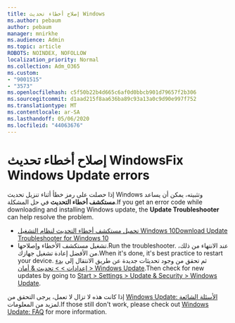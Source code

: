 ```yaml
---
title: إصلاح أخطاء تحديث Windows
ms.author: pebaum
author: pebaum
manager: mnirkhe
ms.audience: Admin
ms.topic: article
ROBOTS: NOINDEX, NOFOLLOW
localization_priority: Normal
ms.collection: Adm_O365
ms.custom:
- "9001515"
- "3573"
ms.openlocfilehash: c5f50b22b4d665c6af0d0bbcb901d79657f2b306
ms.sourcegitcommit: d1aad215f8aa636ba89c93a13a0c9d90e997f752
ms.translationtype: MT
ms.contentlocale: ar-SA
ms.lasthandoff: 05/06/2020
ms.locfileid: "44063676"
---
```

# <a name="fix-windows-update-errors"></a><span data-ttu-id="466f7-102">إصلاح أخطاء تحديث Windows</span><span class="sxs-lookup"><span data-stu-id="466f7-102">Fix Windows Update errors</span></span>

<span data-ttu-id="466f7-103">إذا حصلت على رمز خطأ أثناء تنزيل تحديث Windows وتثبيته، يمكن أن يساعد **مستكشف أخطاء التحديث** في حل المشكلة.</span><span class="sxs-lookup"><span data-stu-id="466f7-103">If you get an error code while downloading and installing Windows update, the **Update Troubleshooter** can help resolve the problem.</span></span>

- [<span data-ttu-id="466f7-104">تحميل مستكشف أخطاء التحديث لنظام التشغيل Windows 10</span><span class="sxs-lookup"><span data-stu-id="466f7-104">Download Update Troubleshooter for Windows 10</span></span>](https://support.microsoft.com/help/4027322/windows-update-troubleshooter)
- <span data-ttu-id="466f7-105">تشغيل مستكشف الأخطاء وإصلاحها.</span><span class="sxs-lookup"><span data-stu-id="466f7-105">Run the troubleshooter.</span></span> <span data-ttu-id="466f7-106">عند الانتهاء من ذلك، من الأفضل إعادة تشغيل جهازك.</span><span class="sxs-lookup"><span data-stu-id="466f7-106">When it's done, it's best practice to restart your device.</span></span> <span data-ttu-id="466f7-107">ثم تحقق من وجود تحديثات جديدة عن طريق الانتقال إلى [بدء إعدادات > > تحديث & أمان > Windows Update](ms-settings:windowsupdate).</span><span class="sxs-lookup"><span data-stu-id="466f7-107">Then check for new updates by going to [Start > Settings > Update & Security > Windows Update](ms-settings:windowsupdate).</span></span>

<span data-ttu-id="466f7-108">إذا كانت هذه لا تزال لا تعمل، يرجى التحقق من [Windows Update: الأسئلة الشائعة](https://support.microsoft.com/help/12373/windows-update-faq) لمزيد من المعلومات.</span><span class="sxs-lookup"><span data-stu-id="466f7-108">If those still don't work, please check out [Windows Update: FAQ](https://support.microsoft.com/help/12373/windows-update-faq) for more information.</span></span>

